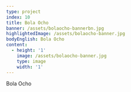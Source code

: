 ```yaml
---
type: project
index: 10
title: Bola Ocho
banner: /assets/bolaocho-bannerbn.jpg
highlightedImage: /assets/bolaocho-banner.jpg
bodyEnglish: Bola Ocho
content:
  - height: '1'
    image: /assets/bolaocho-banner.jpg
    type: image
    width: '1'
---
```

Bola Ocho
